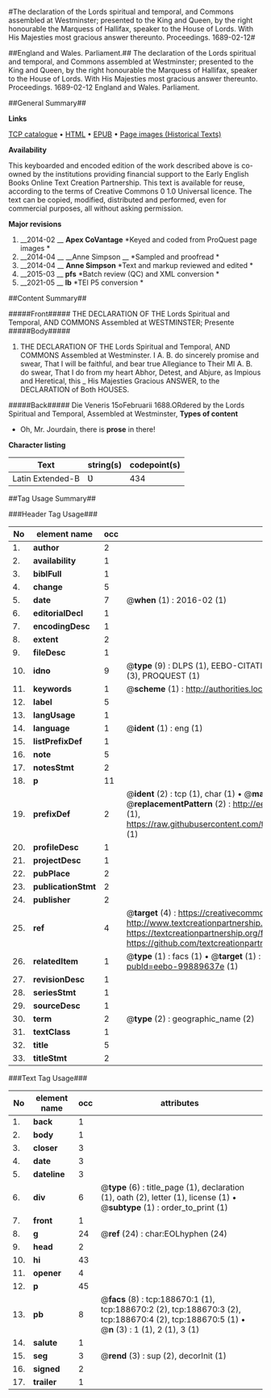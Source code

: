 #The declaration of the Lords spiritual and temporal, and Commons assembled at Westminster; presented to the King and Queen, by the right honourable the Marquess of Hallifax, speaker to the House of Lords. With His Majesties most gracious answer thereunto. Proceedings. 1689-02-12#

##England and Wales. Parliament.##
The declaration of the Lords spiritual and temporal, and Commons assembled at Westminster; presented to the King and Queen, by the right honourable the Marquess of Hallifax, speaker to the House of Lords. With His Majesties most gracious answer thereunto.
Proceedings. 1689-02-12
England and Wales. Parliament.

##General Summary##

**Links**

[TCP catalogue](http://www.ota.ox.ac.uk/tcp/)  • 
[HTML](http://tei.it.ox.ac.uk/tcp/Texts-HTML/free/B21/B21978.html)  • 
[EPUB](http://tei.it.ox.ac.uk/tcp/Texts-EPUB/free/B21/B21978.epub) • 
[Page images (Historical Texts)](https://historicaltexts.jisc.ac.uk/eebo-99889637e)

**Availability**

This keyboarded and encoded edition of the work described above is co-owned by the
    institutions providing financial support to the Early English Books Online Text Creation
    Partnership. This text is available for reuse, according to the terms of  Creative Commons 0 1.0 Universal
    licence. The text can be copied, modified, distributed and performed, even for commercial
    purposes, all without asking permission.

**Major revisions**

1. __2014-02 __ __Apex CoVantage__ *Keyed and coded from ProQuest page images *
1. __2014-04 __ __Anne Simpson __ *Sampled and proofread *
1. __2014-04 __ __Anne Simpson__ *Text and markup reviewed and edited *
1. __2015-03 __ __pfs__ *Batch review (QC) and XML conversion *
1. __2021-05 __ __lb__ *TEI P5 conversion *

##Content Summary##

#####Front#####
 THE DECLARATION OF THE Lords Spiritual and Temporal, AND COMMONS Assembled at WESTMINSTER; Presente
#####Body#####

1. THE DECLARATION OF THE Lords Spiritual and Temporal, AND COMMONS Assembled at Westminster.
I A. B. do sincerely promise and swear, That I will be faithful, and bear true Allegiance to Their MI A. B. do swear, That I do from my heart Abhor, Detest, and Abjure, as Impious and Heretical, this 
    _ His Majesties Gracious ANSWER, to the DECLARATION of Both HOUSES.

#####Back#####
Die Veneris 15oFebruarii 1688.ORdered by the Lords Spiritual and Temporal, Assembled at Westminster,
**Types of content**

  * Oh, Mr. Jourdain, there is **prose** in there!

**Character listing**


|Text|string(s)|codepoint(s)|
|---|---|---|
|Latin Extended-B|Ʋ|434|

##Tag Usage Summary##

###Header Tag Usage###

|No|element name|occ|attributes|
|---|---|---|---|
|1.|__author__|2||
|2.|__availability__|1||
|3.|__biblFull__|1||
|4.|__change__|5||
|5.|__date__|7| @__when__ (1) : 2016-02 (1)|
|6.|__editorialDecl__|1||
|7.|__encodingDesc__|1||
|8.|__extent__|2||
|9.|__fileDesc__|1||
|10.|__idno__|9| @__type__ (9) : DLPS (1), EEBO-CITATION (1), VID (1), EEBO-PROQUEST (1), OCLC (1), STC (3), PROQUEST (1)|
|11.|__keywords__|1| @__scheme__ (1) : http://authorities.loc.gov/ (1)|
|12.|__label__|5||
|13.|__langUsage__|1||
|14.|__language__|1| @__ident__ (1) : eng (1)|
|15.|__listPrefixDef__|1||
|16.|__note__|5||
|17.|__notesStmt__|2||
|18.|__p__|11||
|19.|__prefixDef__|2| @__ident__ (2) : tcp (1), char (1)  •  @__matchPattern__ (2) : ([0-9\-]+):([0-9IVX]+) (1), (.+) (1)  •  @__replacementPattern__ (2) : http://eebo.chadwyck.com/downloadtiff?vid=$1&page=$2 (1), https://raw.githubusercontent.com/textcreationpartnership/Texts/master/tcpchars.xml#$1 (1)|
|20.|__profileDesc__|1||
|21.|__projectDesc__|1||
|22.|__pubPlace__|2||
|23.|__publicationStmt__|2||
|24.|__publisher__|2||
|25.|__ref__|4| @__target__ (4) : https://creativecommons.org/publicdomain/zero/1.0/ (1), http://www.textcreationpartnership.org/docs/. (1), https://textcreationpartnership.org/faq/#faq05 (1), https://github.com/textcreationpartnership (1)|
|26.|__relatedItem__|1| @__type__ (1) : facs (1)  •  @__target__ (1) : https://data.historicaltexts.jisc.ac.uk/view?pubId=eebo-99889637e (1)|
|27.|__revisionDesc__|1||
|28.|__seriesStmt__|1||
|29.|__sourceDesc__|1||
|30.|__term__|2| @__type__ (2) : geographic_name (2)|
|31.|__textClass__|1||
|32.|__title__|5||
|33.|__titleStmt__|2||


###Text Tag Usage###

|No|element name|occ|attributes|
|---|---|---|---|
|1.|__back__|1||
|2.|__body__|1||
|3.|__closer__|3||
|4.|__date__|3||
|5.|__dateline__|3||
|6.|__div__|6| @__type__ (6) : title_page (1), declaration (1), oath (2), letter (1), license (1)  •  @__subtype__ (1) : order_to_print (1)|
|7.|__front__|1||
|8.|__g__|24| @__ref__ (24) : char:EOLhyphen (24)|
|9.|__head__|2||
|10.|__hi__|43||
|11.|__opener__|4||
|12.|__p__|45||
|13.|__pb__|8| @__facs__ (8) : tcp:188670:1 (1), tcp:188670:2 (2), tcp:188670:3 (2), tcp:188670:4 (2), tcp:188670:5 (1)  •  @__n__ (3) : 1 (1), 2 (1), 3 (1)|
|14.|__salute__|1||
|15.|__seg__|3| @__rend__ (3) : sup (2), decorInit (1)|
|16.|__signed__|2||
|17.|__trailer__|1||
